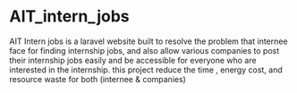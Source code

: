 # AIT_intern_jobs
AIT Intern jobs is a laravel website built to resolve the problem that internee face for finding internship jobs, and also allow various companies to post their internship jobs easily and be accessible for everyone who are interested in the internship. this project reduce the time , energy cost, and resource waste for both (internee &amp; companies)
